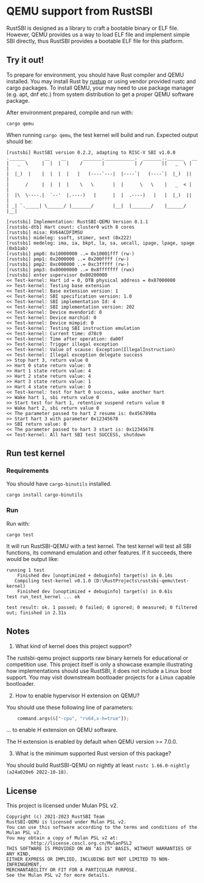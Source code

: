 # QEMU support from RustSBI

RustSBI is designed as a library to craft a bootable binary or ELF file. However, QEMU provides us a way to load ELF
file and implement simple SBI directly, thus RustSBI provides a bootable ELF file for this platform.

## Try it out!

To prepare for environment, you should have Rust compiler and QEMU installed.
You may install Rust by [rustup](https://rustup.rs) or using vendor provided rustc and cargo packages.
To install QEMU, your may need to use package manager (e.g. apt, dnf etc.) from system distribution
to get a proper QEMU software package.

After environment prepared, compile and run with:

```shell
cargo qemu
```

When running `cargo qemu`, the test kernel will build and run. Expected output should be:

```
[rustsbi] RustSBI version 0.2.2, adapting to RISC-V SBI v1.0.0
.______       __    __      _______.___________.  _______..______   __
|   _  \     |  |  |  |    /       |           | /       ||   _  \ |  |
|  |_)  |    |  |  |  |   |   (----`---|  |----`|   (----`|  |_)  ||  |
|      /     |  |  |  |    \   \       |  |      \   \    |   _  < |  |
|  |\  \----.|  `--'  |.----)   |      |  |  .----)   |   |  |_)  ||  |
| _| `._____| \______/ |_______/       |__|  |_______/    |______/ |__|

[rustsbi] Implementation: RustSBI-QEMU Version 0.1.1
[rustsbi-dtb] Hart count: cluster0 with 8 cores
[rustsbi] misa: RV64ACDFIMSU
[rustsbi] mideleg: ssoft, stimer, sext (0x222)
[rustsbi] medeleg: ima, ia, bkpt, la, sa, uecall, ipage, lpage, spage (0xb1ab)
[rustsbi] pmp0: 0x10000000 ..= 0x10001fff (rw-)
[rustsbi] pmp1: 0x2000000 ..= 0x200ffff (rw-)
[rustsbi] pmp2: 0xc000000 ..= 0xc3fffff (rw-)
[rustsbi] pmp3: 0x80000000 ..= 0x8fffffff (rwx)
[rustsbi] enter supervisor 0x80200000
<< Test-kernel: Hart id = 0, DTB physical address = 0x87000000
>> Test-kernel: Testing base extension
<< Test-kernel: Base extension version: 1
<< Test-kernel: SBI specification version: 1.0
<< Test-kernel: SBI implementation Id: 4
<< Test-kernel: SBI implementation version: 202
<< Test-kernel: Device mvendorid: 0
<< Test-kernel: Device marchid: 0
<< Test-kernel: Device mimpid: 0
>> Test-kernel: Testing SBI instruction emulation
<< Test-kernel: Current time: d78c9
<< Test-kernel: Time after operation: da00f
>> Test-kernel: Trigger illegal exception
<< Test-kernel: Value of scause: Exception(IllegalInstruction)
<< Test-kernel: Illegal exception delegate success
>> Stop hart 3, return value 0
>> Hart 0 state return value: 0
>> Hart 1 state return value: 4
>> Hart 2 state return value: 4
>> Hart 3 state return value: 1
>> Hart 4 state return value: 0
<< Test-kernel: test for hart 0 success, wake another hart
>> Wake hart 1, sbi return value 0
>> Start test for hart 1, retentive suspend return value 0
>> Wake hart 2, sbi return value 0
<< The parameter passed to hart 2 resume is: 0x4567890a
>> Start hart 3 with parameter 0x12345678
>> SBI return value: 0
<< The parameter passed to hart 3 start is: 0x12345678
<< Test-kernel: All hart SBI test SUCCESS, shutdown
```

## Run test kernel

### Requirements

You should have `cargo-binutils` installed.

```
cargo install cargo-binutils
```

### Run

Run with:

```shell
cargo test
```

It will run RustSBI-QEMU with a test kernel. The test kernel will test all SBI functions, 
its command emulation and other features. If it succeeds, there would be output like:

```
running 1 test
    Finished dev [unoptimized + debuginfo] target(s) in 0.14s
   Compiling test-kernel v0.1.0 (D:\RustProjects\rustsbi-qemu\test-kernel)
    Finished dev [unoptimized + debuginfo] target(s) in 0.61s
test run_test_kernel ... ok

test result: ok. 1 passed; 0 failed; 0 ignored; 0 measured; 0 filtered out; finished in 2.31s
```

## Notes

1. What kind of kernel does this project support?

The rustsbi-qemu project supports raw binary kernels for educational or
competition use. This project itself is only a showcase example illustrating how
implementations should use RustSBI, it does not include a Linux boot support.
You may visit downstream bootloader projects for a Linux capable bootloader.

2. How to enable hypervisor H extension on QEMU?

You should use these following line of parameters:

```rust
    command.args(&["-cpu", "rv64,x-h=true"]);
```

... to enable H extension on QEMU software.  
  
The H extension is enabled by default when QEMU version >= 7.0.0.

3. What is the minimum supported Rust version of this package?

You should build RustSBI-QEMU on nightly at least `rustc 1.66.0-nightly (a24a020e6 2022-10-18)`.

## License 

This project is licensed under Mulan PSL v2.

```text
Copyright (c) 2021-2023 RustSBI Team
RustSBI-QEMU is licensed under Mulan PSL v2.
You can use this software according to the terms and conditions of the Mulan PSL v2.
You may obtain a copy of Mulan PSL v2 at:
         http://license.coscl.org.cn/MulanPSL2
THIS SOFTWARE IS PROVIDED ON AN "AS IS" BASIS, WITHOUT WARRANTIES OF ANY KIND,
EITHER EXPRESS OR IMPLIED, INCLUDING BUT NOT LIMITED TO NON-INFRINGEMENT,
MERCHANTABILITY OR FIT FOR A PARTICULAR PURPOSE.
See the Mulan PSL v2 for more details.
```
